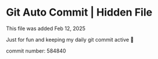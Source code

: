 # Git Auto Commit | Hidden File

This file was added Feb 12, 2025

Just for fun and keeping my daily git commit active 🤪

commit number: 584840
